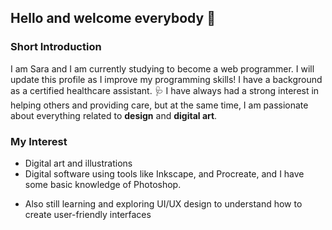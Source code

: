 ## Hello and welcome everybody 👋
### Short Introduction
I am Sara and I am currently studying to become a web programmer. I will update this profile as I improve my programming skills!
I have a background as a certified healthcare assistant. 🩺 I have always had a strong interest in helping others and providing care, but at the same time, I am passionate about everything related to **design** and **digital art**.

### My Interest
- Digital art and illustrations
- Digital software using tools like Inkscape, and Procreate, and I have some basic knowledge of Photoshop.
* Also still learning and exploring UI/UX design to understand how to create user-friendly interfaces 
